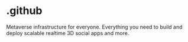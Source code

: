 # .github
Metaverse infrastructure for everyone. Everything you need to build and deploy scalable realtime 3D social apps and more.
